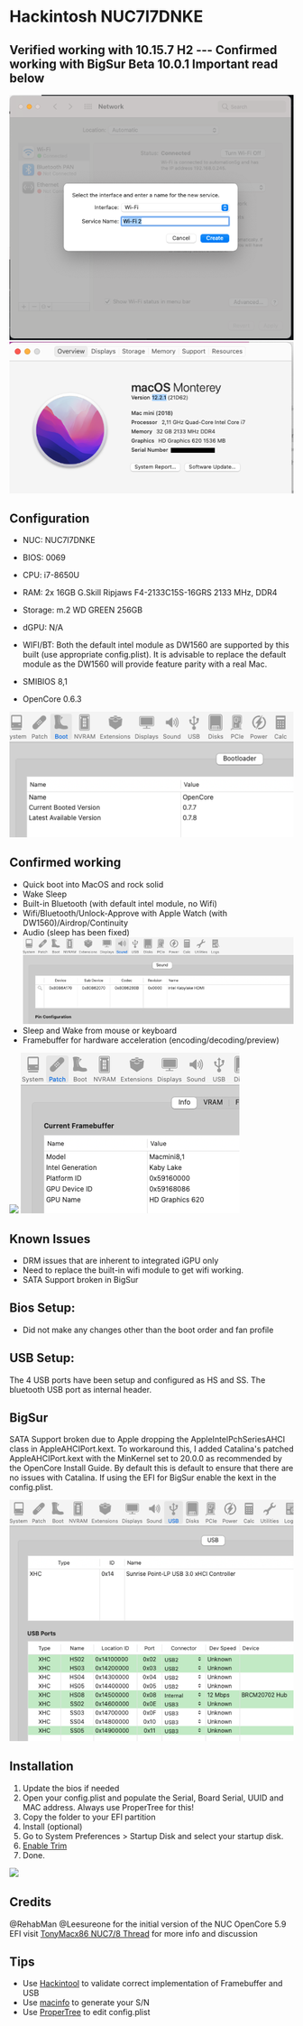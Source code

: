 # Hackintosh NUC7I7DNKE

## Verified working with 10.15.7 H2 --- Confirmed working with BigSur Beta 10.0.1 Important read below
![](https://github.com/extric99/Hackintosh-NUC7I7DNKE/blob/master/screenshot/Screenshot_Info.png)
![](https://github.com/extric99/Hackintosh-NUC7I7DNKE/blob/master/screenshot/Screenshot_BigSur.png)

## Configuration
- NUC: NUC7I7DNKE
- BIOS: 0069
- CPU: i7-8650U
- RAM: 2x 16GB G.Skill Ripjaws F4-2133C15S-16GRS 2133 MHz, DDR4
- Storage: m.2 WD GREEN 256GB
- dGPU: N/A
- WIFI/BT: Both the default intel module as DW1560 are supported by this built (use appropriate config.plist). It is advisable to replace the default module as the DW1560 will provide feature parity with a real Mac.

- SMIBIOS 8,1
- OpenCore 0.6.3

![](https://github.com/extric99/Hackintosh-NUC7I7DNKE/blob/master/screenshot/Screenshot_OC.png)

## Confirmed working
- Quick boot into MacOS and rock solid
- Wake Sleep
- Built-in Bluetooth (with default intel module, no Wifi)
- Wifi/Bluetooth/Unlock-Approve with Apple Watch (with DW1560)/Airdrop/Continuity
- Audio (sleep has been fixed)
![](https://github.com/extric99/Hackintosh-NUC7I7DNKE/blob/master/screenshot/Screenshot_Audio.png)
- Sleep and Wake from mouse or keyboard
- Framebuffer for hardware acceleration (encoding/decoding/preview)

![](https://github.com/extric99/Hackintosh-NUC7I7DNKE/blob/master/screenshot/Screenshot_Hackintool_1.png)
![](https://github.com/extric99/Hackintosh-NUC7I7DNKE/blob/master/screenshot/Screenshot%20Framebuffer.png)


## Known Issues
- DRM issues that are inherent to integrated iGPU only
- Need to replace the built-in wifi module to get wifi working.
- SATA Support broken in BigSur

## Bios Setup:

- Did not make any changes other than the boot order and fan profile

## USB Setup:

The 4 USB ports have been setup and configured as HS and SS. The bluetooth USB port as internal header.

## BigSur

SATA Support broken due to Apple dropping the AppleIntelPchSeriesAHCI class in AppleAHCIPort.kext. To workaround this, I added Catalina's patched AppleAHCIPort.kext with the MinKernel set to 20.0.0 as recommended by the OpenCore Install Guide. By default this is default to ensure that there are no issues with Catalina. If using the EFI for BigSur enable the kext in the config.plist.


![](https://github.com/extric99/Hackintosh-NUC7I7DNKE/blob/master/screenshot/Screenshot_USB.png)

## Installation
1. Update the bios if needed
2. Open your config.plist and populate the Serial, Board Serial, UUID and MAC address.
Always use ProperTree for this!
3. Copy the folder to your EFI partition
4. Install (optional)
5. Go to System Preferences > Startup Disk and select your startup disk.
6. [Enable Trim](https://www.howtogeek.com/222077/how-to-enable-trim-for-third-party-ssds-on-mac-os-x/)
7. Done.

![](https://github.com/extric99/Hackintosh-NUC7I7DNKE/blob/master/screenshot/Screenshot_MAC.png)

## Credits

@RehabMan
@Leesureone for the initial version of the NUC OpenCore 5.9 EFI
visit [TonyMacx86 NUC7/8 Thread](https://www.tonymacx86.com/threads/guide-intel-nuc7-nuc8-using-clover-uefi-nuc7i7bxx-nuc8i7bxx-etc.261711/) for more info and discussion


## Tips
- Use [Hackintool](http://headsoft.com.au/download/mac/Hackintool.zip) to validate correct implementation of Framebuffer and USB
- Use [macinfo](https://github.com/acidanthera/MacInfoPkg) to generate your S/N
- Use [ProperTree](https://github.com/corpnewt/ProperTree) to edit config.plist
